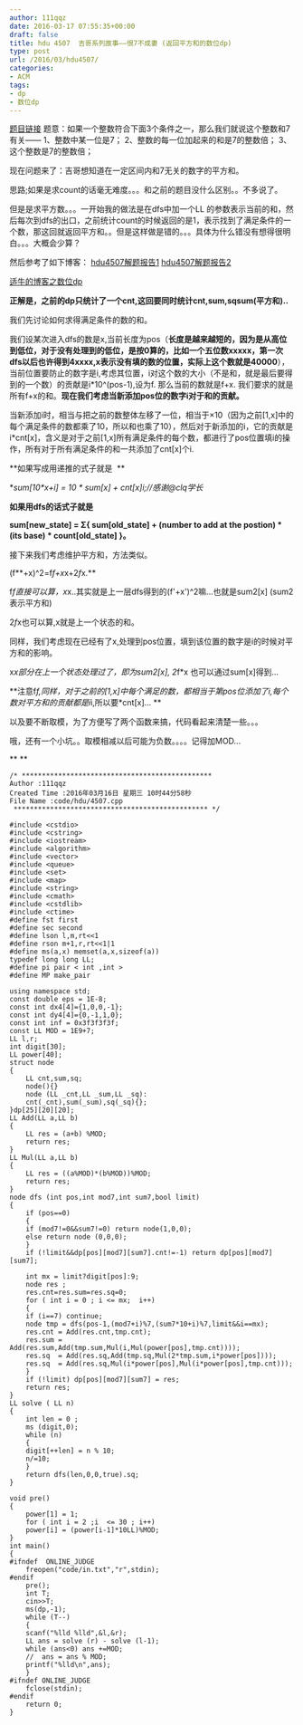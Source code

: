 ```yaml
---
author: 111qqz
date: 2016-03-17 07:55:35+00:00
draft: false
title: hdu 4507  吉哥系列故事——恨7不成妻 (返回平方和的数位dp)
type: post
url: /2016/03/hdu4507/
categories:
- ACM
tags:
- dp
- 数位dp
---
```


[题目链接](http://acm.hdu.edu.cn/showproblem.php?pid=4507)
题意：如果一个整数符合下面3个条件之一，那么我们就说这个整数和7有关——
1、整数中某一位是7；
2、整数的每一位加起来的和是7的整数倍；
3、这个整数是7的整数倍；

现在问题来了：吉哥想知道在一定区间内和7无关的数字的平方和。

思路;如果是求count的话毫无难度。。。和之前的题目没什么区别。。不多说了。

但是是求平方数。。。一开始我的做法是在dfs中加一个LL 的参数表示当前的和，然后每次到dfs的出口，之前统计count的时候返回的是1，表示找到了满足条件的一个数，那这回就返回平方和。。但是这样做是错的。。。具体为什么错没有想得很明白。。。大概会少算？

然后参考了如下博客：
[hdu4507解题报告1](http://blog.csdn.net/dgq8211/article/details/17469457)
[hdu4507解题报告2](http://blog.csdn.net/acm_cxlove/article/details/8707084)

[适牛的博客之数位dp](http://blog.csdn.net/dslovemz/article/details/8540340)



**正解是，之前的dp只统计了一个cnt,这回要同时统计cnt,sum,sqsum(平方和)..**



我们先讨论如何求得满足条件的数的和。



我们设某次进入dfs的数是x,当前长度为pos（**长度是越来越短的，因为是从高位到低位，对于没有处理到的低位，是按0算的，比如一个五位数xxxxx，第一次dfs以后也许得到4xxxx,x表示没有填的数的位置，实际上这个数就是40000**），当前位置要防止的数字是i,考虑其位置，i对这个数的大小（不是和，就是最后要得到的一个数）的贡献是i*10^(pos-1),设为f. 那么当前的数就是f+x. 我们要求的就是所有f+x的和。**现在我们考虑当新添加pos位的数字i对于和的贡献。**

当新添加i时，相当与把之前的数整体左移了一位，相当于×10（因为之前[1,x]中的每个满足条件的数都乘了10，所以和也乘了10），然后对于新添加的i，它的贡献是i*cnt[x]，含义是对于之前[1,x]所有满足条件的每个数，都进行了pos位置填i的操作，所有对于所有满足条件的和一共添加了cnt[x]个i.

**如果写成用递推的式子就是  **

**sum[10*x+i] = 10 * sum[x] + cnt[x]*i;//感谢@clq学长**

**如果用dfs的话式子就是**

**sum[new_state] = Σ{ sum[old_state] + (number to add at the postion) * (its base) * count[old_state] }。**



接下来我们考虑维护平方和，方法类似。

(f**+x)^2=f*f+x*x+2*f*x.**

f*f直接可以算，x*x..其实就是上一层dfs得到的(f'+x')^2嘛...也就是sum2[x] (sum2表示平方和)

2*f*x也可以算,x就是上一个状态的和。

同样，我们考虑现在已经有了x,处理到pos位置，填到该位置的数字是i的时候对平方和的影响。

x*x部分在上一个状态处理过了，即为sum2[x], 2*f*x 也可以通过sum[x]得到...

**注意f*f,同样，对于之前的[1,x]中每个满足的数，都相当于第pos位添加了i,每个数对平方和的贡献都是i*i,所以要*cnt[x]... **



以及要不断取模，为了方便写了两个函数来搞，代码看起来清楚一些。。。

哦，还有一个小坑。。取模相减以后可能为负数。。。。记得加MOD...









** **



 

    
    /* ***********************************************
    Author :111qqz
    Created Time :2016年03月16日 星期三 10时44分58秒
    File Name :code/hdu/4507.cpp
     ************************************************ */
    
    #include <cstdio>
    #include <cstring>
    #include <iostream>
    #include <algorithm>
    #include <vector>
    #include <queue>
    #include <set>
    #include <map>
    #include <string>
    #include <cmath>
    #include <cstdlib>
    #include <ctime>
    #define fst first
    #define sec second
    #define lson l,m,rt<<1
    #define rson m+1,r,rt<<1|1
    #define ms(a,x) memset(a,x,sizeof(a))
    typedef long long LL;
    #define pi pair < int ,int >
    #define MP make_pair
    
    using namespace std;
    const double eps = 1E-8;
    const int dx4[4]={1,0,0,-1};
    const int dy4[4]={0,-1,1,0};
    const int inf = 0x3f3f3f3f;
    const LL MOD = 1E9+7;
    LL l,r;
    int digit[30];
    LL power[40];
    struct node
    {
        LL cnt,sum,sq;
        node(){}
        node (LL _cnt,LL _sum,LL _sq):
    	cnt(_cnt),sum(_sum),sq(_sq){};
    }dp[25][20][20];                
    LL Add(LL a,LL b)
    {
        LL res = (a+b) %MOD;
        return res;
    }
    LL Mul(LL a,LL b)
    {
        LL res = ((a%MOD)*(b%MOD))%MOD;
        return res;
    }
    node dfs (int pos,int mod7,int sum7,bool limit)
    {
        if (pos==0)
        {
    	if (mod7!=0&&sum7!=0) return node(1,0,0);
    	else return node (0,0,0);
        }
        if (!limit&&dp[pos][mod7][sum7].cnt!=-1) return dp[pos][mod7][sum7];
    
        int mx = limit?digit[pos]:9;
        node res ;
        res.cnt=res.sum=res.sq=0;
        for ( int i = 0 ; i <= mx;  i++)
        {
    	if (i==7) continue;
    	node tmp = dfs(pos-1,(mod7+i)%7,(sum7*10+i)%7,limit&&i==mx);
    	res.cnt = Add(res.cnt,tmp.cnt);
    	res.sum = Add(res.sum,Add(tmp.sum,Mul(i,Mul(power[pos],tmp.cnt))));
    	res.sq  = Add(res.sq,Add(tmp.sq,Mul(2*tmp.sum,i*power[pos])));
    	res.sq  = Add(res.sq,Mul(i*power[pos],Mul(i*power[pos],tmp.cnt)));
        }
        if (!limit) dp[pos][mod7][sum7] = res;
        return res;
    }
    LL solve ( LL n)
    {
        int len = 0 ;
        ms (digit,0);
        while (n)
        {
    	digit[++len] = n % 10;
    	n/=10;
        }
        return dfs(len,0,0,true).sq;
    }
    
    void pre()
    {
        power[1] = 1;
        for ( int i = 2 ;i  <= 30 ; i++)
    	power[i] = (power[i-1]*10LL)%MOD;
    }
    int main()
    {
    #ifndef  ONLINE_JUDGE 
        freopen("code/in.txt","r",stdin);
    #endif
        pre();
        int T;
        cin>>T;
        ms(dp,-1);
        while (T--)
        {
    	scanf("%lld %lld",&l,&r);
    	LL ans = solve (r) - solve (l-1);
    	while (ans<0) ans +=MOD;
    	//  ans = ans % MOD;
    	printf("%lld\n",ans);
        }
    #ifndef ONLINE_JUDGE  
        fclose(stdin);
    #endif
        return 0;
    }
    




